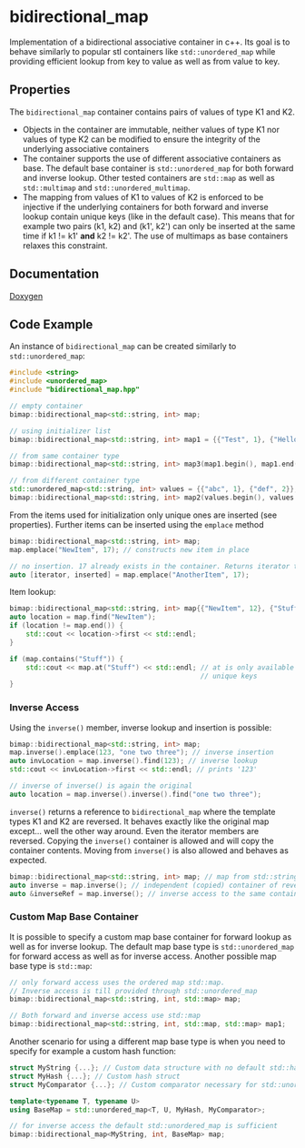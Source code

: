 # bidirectional_map
Implementation of a bidirectional associative container in c++. Its goal is to behave
similarly to popular stl containers like `std::unordered_map` while providing efficient
lookup from key to value as well as from value to key.
## Properties
The `bidirectional_map` container contains pairs of values of type K1 and K2.
* Objects in the container are immutable, neither values of type K1 nor values of type
  K2 can be modified to ensure the integrity of the underlying associative containers
* The container supports the use of different associative containers as base. The
  default base container is `std::unordered_map` for both forward and inverse lookup.
  Other tested containers are `std::map` as well as `std::multimap` and
  `std::unordered_multimap`.
* The mapping from values of K1 to values of K2 is enforced to be injective if the
  underlying containers for both forward and inverse lookup contain unique keys (like
  in the default case). This means that for example two pairs (k1, k2) and (k1', k2')
  can only be inserted at the same time if k1 != k1' **and** k2 != k2'. The use of
  multimaps as base containers relaxes this constraint.
  
## Documentation
[Doxygen](https://timmifixedit.github.io/BidirectionalMap/html/index.html)

## Code Example
An instance of `bidirectional_map` can be created similarly to `std::unordered_map`:
```c++
#include <string>
#include <unordered_map>
#include "bidirectional_map.hpp"

// empty container
bimap::bidirectional_map<std::string, int> map;

// using initializer list
bimap::bidirectional_map<std::string, int> map1 = {{"Test", 1}, {"Hello", 2}}; 

// from same container type
bimap::bidirectional_map<std::string, int> map3(map1.begin(), map1.end());

// from different container type
std::unordered_map<std::string, int> values = {{"abc", 1}, {"def", 2}};
bimap::bidirectional_map<std::string, int> map2(values.begin(), values.end());
```
From the items used for initialization only unique ones are inserted (see properties).
Further items can be inserted using the `emplace` method
```c++
bimap::bidirectional_map<std::string, int> map;
map.emplace("NewItem", 17); // constructs new item in place

// no insertion. 17 already exists in the container. Returns iterator to ("NewItem", 17)
auto [iterator, inserted] = map.emplace("AnotherItem", 17);
```
Item lookup:
```c++
bimap::bidirectional_map<std::string, int> map{{"NewItem", 12}, {"Stuff", 17}};
auto location = map.find("NewItem");
if (location != map.end()) {
    std::cout << location->first << std::endl;
}

if (map.contains("Stuff")) {
    std::cout << map.at("Stuff") << std::endl; // at is only available when using underlying container that enforces
                                               // unique keys
}
```

### Inverse Access
Using the `inverse()` member, inverse lookup and insertion is possible:
```c++
bimap::bidirectional_map<std::string, int> map;
map.inverse().emplace(123, "one two three"); // inverse insertion
auto invLocation = map.inverse().find(123); // inverse lookup
std::cout << invLocation->first << std::endl; // prints '123'

// inverse of inverse() is again the original
auto location = map.inverse().inverse().find("one two three");
```
`inverse()` returns a reference to `bidirectional_map` where the template types K1 and K2
are reversed. It behaves exactly like the original map except... well the other way around.
Even the iterator members are reversed. Copying the `inverse()` container is allowed and
will copy the container contents. Moving from `inverse()` is also allowed and behaves as
expected.
```c++
bimap::bidirectional_map<std::string, int> map; // map from std::string -> int
auto inverse = map.inverse(); // independent (copied) container of reversed type (int -> string)
auto &inverseRef = map.inverse(); // inverse access to the same container
```

### Custom Map Base Container
It is possible to specify a custom map base container for forward lookup as well as for
inverse lookup. The default map base type is `std::unordered_map` for forward access as
well as for inverse access. Another possible map base type is `std::map`:
```c++
// only forward access uses the ordered map std::map.
// Inverse access is till provided through std::unordered_map
bimap::bidirectional_map<std::string, int, std::map> map;

// Both forward and inverse access use std::map
bimap::bidirectional_map<std::string, int, std::map, std::map> map1;
```
Another scenario for using a different map base type is when you need to specify for
example a custom hash function:
```c++
struct MyString {...}; // Custom data structure with no default std::hash specialization
struct MyHash {...}; // Custom hash struct
struct MyComparator {...}; // Custom comparator necessary for std::unordered_map

template<typename T, typename U>
using BaseMap = std::unordered_map<T, U, MyHash, MyComparator>;

// for inverse access the default std::unordered_map is sufficient
bimap::bidirectional_map<MyString, int, BaseMap> map;
```
